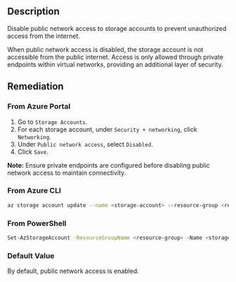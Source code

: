 ## Description

Disable public network access to storage accounts to prevent unauthorized access from the internet.

When public network access is disabled, the storage account is not accessible from the public internet. Access is only allowed through private endpoints within virtual networks, providing an additional layer of security.

## Remediation

### From Azure Portal

1. Go to `Storage Accounts`.
2. For each storage account, under `Security + networking`, click `Networking`.
3. Under `Public network access`, select `Disabled`.
4. Click `Save`.

**Note:** Ensure private endpoints are configured before disabling public network access to maintain connectivity.

### From Azure CLI

```bash
az storage account update --name <storage-account> --resource-group <resource-group> --public-network-access Disabled
```

### From PowerShell

```bash
Set-AzStorageAccount -ResourceGroupName <resource-group> -Name <storage-account> -PublicNetworkAccess Disabled
```

### Default Value

By default, public network access is enabled.

